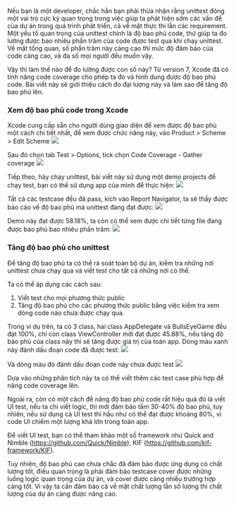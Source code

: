 Nếu bạn là một developer, chắc hẳn bạn phải thừa nhận rằng unittest đóng một vai trò cực kỳ quan trọng trong việc giúp ta phát hiện sớm các vấn đề của dự án trong quá trình phát triển, cả về mặt thực thi lẫn các requirement. Một yếu tố quan trọng của unittest chính là độ bao phủ code, thứ giúp ta đo lường được bao nhiêu phần trăm của code được test qua khi chạy unittest. Về mặt tổng quan, số phần trăm này càng cao thì mức độ đảm bảo của code càng cao, và đa số mọi người đều muốn vậy. 

Vậy thì làm thế nào để đo lường được con số này? Từ version 7, Xcode đã có tính năng code coverage cho phép ta đo và hình dung được độ bao phủ code. Bài viết này sẽ giới thiệu cách đo đại lượng này và làm sao để tăng độ bao phủ lên. 

### Xem độ bao phủ code trong Xcode
Xcode cung cấp sẵn cho người dùng giao diện để xem được độ bao phủ một cách chi tiết nhất, để xem được chức năng này, vào Product > Scheme > Edit Scheme
![](https://images.viblo.asia/a9c54c87-d1df-4a5f-a36f-8984354beba3.png)

Sau đó chọn tab Test > Options, tick chọn Code Coverage - Gather coverage 
![](https://images.viblo.asia/e44c5099-9b92-4f1a-87c3-558d22b8d40a.png)

Tiếp theo, hãy chạy unittest, bài viết này sử dụng một demo projects để chạy test, bạn có thể sử dụng app của mình để thực hiện:
![](https://images.viblo.asia/e3b0435f-f4a1-4233-a10a-b28f574a3177.png)

Tất cả các testcase đều đã pass, kích vào Report Navigator, ta sẽ thấy được báo cáo về độ bao phủ mà unittest đang đạt được:
![](https://images.viblo.asia/e2be4157-a1f3-4a46-b0f4-dfa06e70ac78.png)

Demo này đạt được 58.18%, ta còn có thể xem được chi tiết từng file đang được bao phủ bao nhiêu phần trăm:
![](https://images.viblo.asia/3e32cfcf-b955-4c50-b3dc-2e93ce74c4bb.png)

### Tăng độ bao phủ cho unittest
Để tăng độ bao phủ ta có thể rà soát toàn bộ dự án, kiểm tra những nơi unittest chưa chạy qua và viết test cho tất cả những nơi có thể.

Ta có thể áp dụng các cách sau:
1. Viết test cho mọi phương thức public 
2. Tăng độ bao phủ cho các phương thức public bằng việc kiểm tra xem dòng code nào chưa được chạy qua.

Trong ví dụ trên, ta có 3 class, hai class AppDelegate và BullsEyeGame đều đạt 100%, chỉ còn class ViewController mới đạt được 45.88%, nếu tăng độ bảo phủ của class này thì sẽ tăng được giá trị của toàn app.
Dòng màu xanh này đánh dấu đoạn code đã được test:
![](https://images.viblo.asia/59ba6aa3-6a78-42db-af21-123c53ba6160.png)

Và dòng màu đỏ đánh dấu đoạn code này chưa được test
![](https://images.viblo.asia/b73a5f39-c654-4201-86dc-fef65a385670.png)

Dựa vào những phân tích này ta có thể viết thêm các test case phù hợp để nâng code coverage lên.

Ngoài ra, còn có một cách để nâng độ bao phủ code rất hiệu quả đó là viết UI test, nếu ta chỉ viết logic, thì mới đảm bảo tầm 30-40% độ bao phủ, tuy nhiên, nếu sử dụng cả UI test thì hầu như có thể đạt được khoảng 80%, vì code UI chiếm một lượng khá lớn trong toàn app.

Để viết UI test, bạn có thể tham khảo một số framework như Quick and Nimble (https://github.com/Quick/Nimble), KIF (https://github.com/kif-framework/KIF).


Tuy nhiên, độ bao phủ cao chưa chắc đã đảm bảo được ứng dụng có chất lượng tốt, điều quan trọng là phải đảm bảo testcase cover được những luồng logic quan trọng của dự án, và cover được càng nhiều trường hợp càng tốt. Vì vậy ta cần đảm bảo cả về mặt chất lượng lẫn số lượng thì chất lượng của dự án càng được nâng cao.